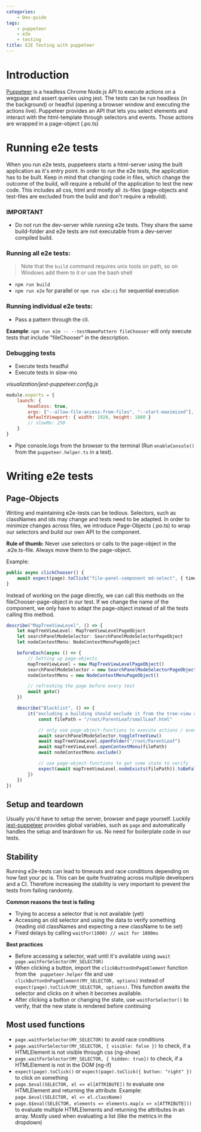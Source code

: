 ```yaml
---
categories:
    - Dev-guide
tags:
    - puppeteer
    - e2e
    - testing
title: E2E Testing with puppeteer
---
```


# Introduction

[Puppeteer](https://github.com/puppeteer/puppeteer) is a headless Chrome Node.js API to execute actions on a wegpage and assert queries using jest. The tests can be run headless (in the background) or headful (opening a browser window and executing the actions live). Puppeteer provides an API that lets you select elements and interact with the html-template through selectors and events. Those actions are wrapped in a page-object (.po.ts)

# Running e2e tests

When you run e2e tests, puppeteers starts a html-server using the built application as it's entry point. In order to run the e2e tests, the application has to be built. Keep in mind that changing code in files, which change the outcome of the build, will require a rebuild of the application to test the new code. This includes all css, html and mostly all .ts-files (page-objects and test-files are excluded from the build and don't require a rebuild).

### IMPORTANT

-   Do not run the dev-server while running e2e tests. They share the same build-folder and e2e tests are not executable from a dev-server compiled build.

### Running all e2e tests:

> Note that the `build` command requires unix tools on path, so on Windows add them to it or use the bash shell

-   `npm run build`
-   `npm run e2e` for parallel or `npm run e2e:ci` for sequential execution

### Running individual e2e tests:

-   Pass a pattern through the cli.

**Example**: `npm run e2e -- --testNamePattern fileChooser` will only execute tests that include "fileChooser" in the description.

### Debugging tests

-   Execute tests headful
-   Execute tests in slow-mo

_visualization/jest-puppeteer.config.js_

```js
module.exports = {
	launch: {
		headless: true,
		args: ["--allow-file-access-from-files", "--start-maximized"],
		defaultViewport: { width: 1920, height: 1080 }
		// slowMo: 250
	}
}
```

-   Pipe console.logs from the browser to the terminal (Run `enableConsole()` from the `puppeteer.helper.ts` in a test).

# Writing e2e tests

## Page-Objects

Writing and maintaining e2e-tests can be tedious. Selectors, such as classNames and ids may change and tests need to be adapted. In order to minimize changes across files, we introduce Page-Objects (.po.ts) to wrap our selectors and build our own API to the component.

**Rule of thumb:** Never use selectors or calls to the page-object in the .e2e.ts-file. Always move them to the page-object.

Example:

```ts
public async clickChooser() {
	await expect(page).toClick("file-panel-component md-select", { timeout: 3000 })
}
```

Instead of working on the page directly, we can call this methods on the fileChooser-page-object in our test. If we change the name of the component, we only have to adapt the page-object instead of all the tests calling this method.

```ts
describe("MapTreeViewLevel", () => {
	let mapTreeViewLevel: MapTreeViewLevelPageObject
	let searchPanelModeSelector: SearchPanelModeSelectorPageObject
	let nodeContextMenu: NodeContextMenuPageObject

	beforeEach(async () => {
		// Setting up page-objects
		mapTreeViewLevel = new MapTreeViewLevelPageObject()
		searchPanelModeSelector = new SearchPanelModeSelectorPageObject()
		nodeContextMenu = new NodeContextMenuPageObject()

		// refreshing the page before every test
		await goto()
	})

	describe("Blacklist", () => {
		it("excluding a building should exclude it from the tree-view as well", async () => {
			const filePath = "/root/ParentLeaf/smallLeaf.html"

			// only use page-object-functions to execute actions / events on the webpage
			await searchPanelModeSelector.toggleTreeView()
			await mapTreeViewLevel.openFolder("/root/ParentLeaf")
			await mapTreeViewLevel.openContextMenu(filePath)
			await nodeContextMenu.exclude()

			// use page-object-functions to get some state to verify
			expect(await mapTreeViewLevel.nodeExists(filePath)).toBeFalsy()
		})
	})
})
```

## Setup and teardown

Usually you'd have to setup the server, browser and page yourself. Luckily [jest-puppeteer](https://github.com/smooth-code/jest-puppeteer) provides global variables, such as `page` and automatically handles the setup and teardown for us. No need for boilerplate code in our tests.

## Stability

Running e2e-tests can lead to timeouts and race conditions depending on how fast your pc is. This can be quite frustrating across multiple developers and a CI. Therefore increasing the stability is very important to prevent the tests from failing randomly.

**Common reasons the test is failing**

-   Trying to access a selector that is not available (yet)
-   Accessing an old selector and using the data to verify something (reading old classNames and expecting a new className to be set)
-   Fixed delays by calling `waitFor(1000) // wait for 1000ms`

**Best practices**

-   Before accessing a selector, wait until it's available using `await page.waitForSelector(MY_SELECTOR)`
-   When clicking a button, import the `clickButtonOnPageElement` function from the ` puppeteer.helper` file and use `clickButtonOnPageElement(MY_SELECTOR, options)` instead of `expect(page).toClick(MY_SELECTOR, options)`. This function awaits the selector and clicks on it when it becomes available.
-   After clicking a button or changing the state, use `waitForSelector()` to verify, that the new state is rendered before continuing

## Most used functions

-   `page.waitForSelector(MY_SELECTOR)` to avoid race conditions
-   `page.waitForSelector(MY_SELECTOR, { visible: false })` to check, if a HTMLElement is not visible through css (ng-show)
-   `page.waitForSelector(MY_SELECTOR, { hidden: true})` to check, if a HTMLElement is not in the DOM (ng-if)
-   `expect(page).toClick()` or `expect(page).toClick({ button: "right" })` to click on something
-   `page.$eval(SELECTOR, el => el[ATTRIBUTE])` to evaluate one HTMLElement and returning the attribute. Example: `page.$eval(SELECTOR, el => el.className)`
-   `page.$$eval(SELECTOR, elements => elements.map(x => x[ATTRIBUTE]))` to evaluate multiple HTMLElements and returning the attributes in an array. Mostly used when evaluating a list (like the metrics in the dropdown)
